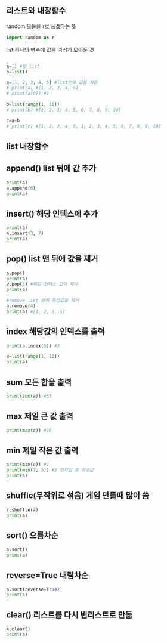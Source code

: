 ## 리스트와 내장함수

random 모듈을 r로 쓰겠다는 뜻

```py
import random as r

```

list 하나의 변수에 값을 여러개 모아둔 것

```py

a=[] #빈 list
b=list()

a=[1, 2, 3, 4, 5] #list안에 값을 저장
# print(a) #[1, 2, 3, 4, 5]
# print(a[0]) #1

b=list(range(1, 11))
# print(b) #[1, 2, 3, 4, 5, 6, 7, 8, 9, 10]

c=a+b
# print(c) #[1, 2, 3, 4, 5, 1, 2, 3, 4, 5, 6, 7, 8, 9, 10]

```

## list 내장함수

## append() list 뒤에 값 추가

```py
print(a)
a.append(6)
print(a)
```

## insert() 해당 인텍스에 추가

```py
print(a)
a.insert(3, 7)
print(a)

```

## pop() list 맨 뒤에 값을 제거

```py
a.pop()
print(a)
a.pop(3) #해당 인텍스 값이 제거
print(a)
```

```py
#remove list 안에 특정값을 제거
a.remove(4)
print(a) #[1, 2, 3, 5]
```

## index 해당값의 인덱스를 출력

```py
print(a.index(5)) #3

a=list(range(1, 11))
print(a)
```

## sum 모든 합을 출력

```py
print(sum(a)) #55
```

## max 제일 큰 값 출력

```py
print(max(a)) #10
```

## min 제일 작은 값 출력

```py
print(min(a)) #1
print(min(7, 5)) #5 인자값 중 최솟값
print(a)
```

## shuffle(무작위로 섞음) 게임 만들때 많이 씀

```py
r.shuffle(a)
print(a)
```

## sort() 오름차순

```py
a.sort()
print(a)
```

## reverse=True 내림차순

```py
a.sort(reverse=True)
print(a)
```

## clear() 리스트를 다시 빈리스트로 만듦

```py
a.clear()
print(a)
```
